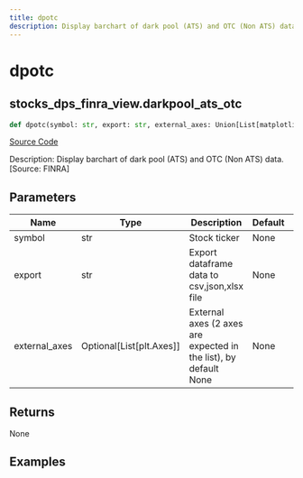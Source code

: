 ```yaml
---
title: dpotc
description: Display barchart of dark pool (ATS) and OTC (Non ATS) data. [Source: FINRA]
---
```

# dpotc

## stocks_dps_finra_view.darkpool_ats_otc

```python
def dpotc(symbol: str, export: str, external_axes: Union[List[matplotlib.axes._axes.Axes], NoneType]) -> None:
```
[Source Code](https://github.com/OpenBB-finance/OpenBBTerminal/tree/main/openbb_terminal/stocks/dark_pool_shorts/finra_view.py#L26)

Description: Display barchart of dark pool (ATS) and OTC (Non ATS) data. [Source: FINRA]

## Parameters

| Name | Type | Description | Default | Optional |
| ---- | ---- | ----------- | ------- | -------- |
| symbol | str | Stock ticker | None | False |
| export | str | Export dataframe data to csv,json,xlsx file | None | False |
| external_axes | Optional[List[plt.Axes]] | External axes (2 axes are expected in the list), by default None | None | True |

## Returns

None

## Examples

